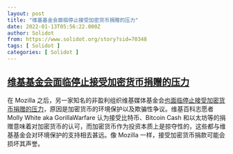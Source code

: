 ```yaml
---
layout: post
title: "维基基金会面临停止接受加密货币捐赠的压力"
date: 2022-01-13T05:56:22.000Z
author: Solidot
from: https://www.solidot.org/story?sid=70348
tags: [ Solidot ]
categories: [ Solidot ]
---
```

<!--1642053382000-->
[维基基金会面临停止接受加密货币捐赠的压力](https://www.solidot.org/story?sid=70348)
------

<div>
在 Mozilla 之后，另一家知名的非盈利组织维基媒体基金会<a href="https://news.slashdot.org/story/22/01/12/1810251/wikipedia-faces-pressure-to-stop-accepting-crypto-donations-on-environmental-grounds" target="_blank">也面临停止接受加密货币捐赠的压力</a>，原因是加密货币的环境保护以及欺骗性争议。维基百科志愿者 Molly White aka GorillaWarfare 认为接受比特币、Bitcoin Cash 和以太坊等的捐赠意味着对加密货币的认可，而加密货币作为投资本质上是掠夺性的，这些都与维基基金会对环境保护的支持相去甚远。像 Mozilla 一样，接受加密货币捐款可能会损坏其声誉。
</div>
